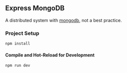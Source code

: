 ## Express MongoDB
A distributed system with [mongodb](https://www.mongodb.com/), not a best practice.

### Project Setup

```sh
npm install
```

#### Compile and Hot-Reload for Development

```sh
npm run dev
```